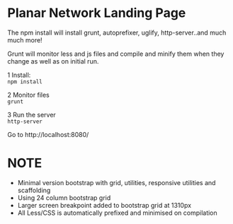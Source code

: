 # Planar Network Landing Page

The npm install will install grunt, autoprefixer, uglify, http-server..and much much more!  

Grunt will monitor less and js files and compile and minify them when they change as well as on initial run.

1 Install:  
`npm install`

2 Monitor files  
`grunt`  

3 Run the server  
`http-server`  

Go to http://localhost:8080/


NOTE
====

- Minimal version bootstrap with grid, utilities, responsive utilities and scaffolding
- Using 24 column bootstrap grid
- Larger screen breakpoint added to bootstrap grid at 1310px
- All Less/CSS is automatically prefixed and minimised on compilation